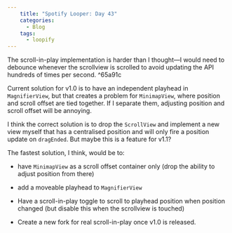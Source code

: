 ```yaml
---
    title: "Spotify Looper: Day 43"
    categories:
      - Blog
    tags:
      - loopify
---
```

The scroll-in-play implementation is harder than I thought—I would need to debounce whenever the scrollview is scrolled to avoid updating the API hundreds of times per second. ^65a91c

Current solution for v1.0 is to have an independent playhead in `MagnifierView`, but that creates a problem for `MinimapView`, where position and scroll offset are tied together. If I separate them, adjusting position and scroll offset will be annoying.

I think the correct solution is to drop the `ScrollView` and implement a new view myself that has a centralised position and will only fire a position update on `dragEnded`. But maybe this is a feature for v1.1?

The fastest solution, I think, would be to:

- have `MinimapView` as a scroll offset container only (drop the ability to adjust position from there)
- add a moveable playhead to `MagnifierView`
- Have a scroll-in-play toggle to scroll to playhead position when position changed (but disable this when the scrollview is touched)

- Create a new fork for real scroll-in-play once v1.0 is released.